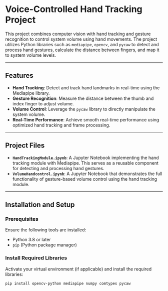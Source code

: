 # Voice-Controlled Hand Tracking Project

This project combines computer vision with hand tracking and gesture recognition to control system volume using hand movements. The project utilizes Python libraries such as `mediapipe`, `opencv`, and `pycaw` to detect and process hand gestures, calculate the distance between fingers, and map it to system volume levels.

---

## Features
- **Hand Tracking**: Detect and track hand landmarks in real-time using the Mediapipe library.
- **Gesture Recognition**: Measure the distance between the thumb and index finger to adjust volume.
- **Volume Control**: Leverage the `pycaw` library to directly manipulate the system volume.
- **Real-Time Performance**: Achieve smooth real-time performance using optimized hand tracking and frame processing.

---

## Project Files
- **`HandTrackingModule.ipynb`**: A Jupyter Notebook implementing the hand tracking module with Mediapipe. This serves as a reusable component for detecting and processing hand gestures.
- **`VolumeHandcontrol.ipynb`**: A Jupyter Notebook that demonstrates the full functionality of gesture-based volume control using the hand tracking module.

---

## Installation and Setup
### Prerequisites
Ensure the following tools are installed:
- Python 3.8 or later
- `pip` (Python package manager)

### Install Required Libraries
Activate your virtual environment (if applicable) and install the required libraries:
```bash
pip install opencv-python mediapipe numpy comtypes pycaw

